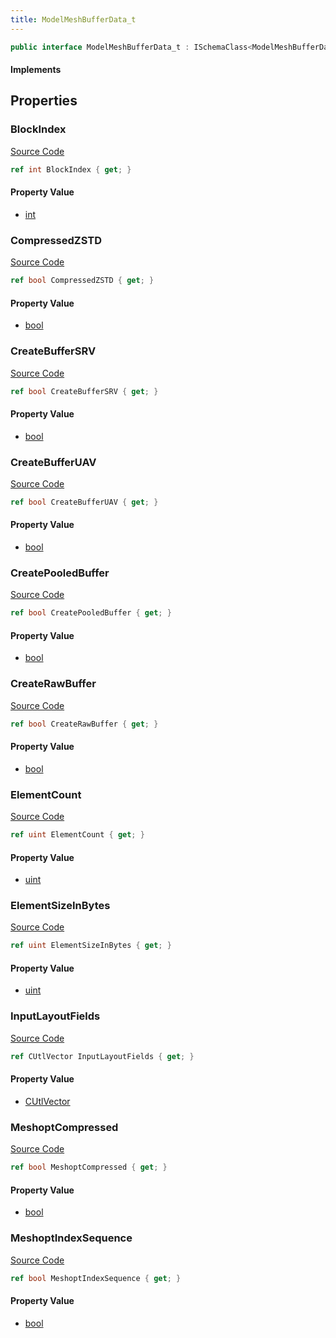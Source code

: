 ```yaml
---
title: ModelMeshBufferData_t
---
```


```csharp
public interface ModelMeshBufferData_t : ISchemaClass<ModelMeshBufferData_t>, ISchemaField, ISchemaClass, INativeHandle
```

#### Implements

## Properties

### BlockIndex

[Source Code](https://github.com/swiftly-solution/swiftlys2/blob/beta/managed/src/SwiftlyS2.Generated/Schemas/Interfaces/ModelMeshBufferData_t.cs#L16)

```csharp
ref int BlockIndex { get; }
```

#### Property Value

- [int](https://learn.microsoft.com/dotnet/api/system.int32)

### CompressedZSTD

[Source Code](https://github.com/swiftly-solution/swiftlys2/blob/beta/managed/src/SwiftlyS2.Generated/Schemas/Interfaces/ModelMeshBufferData_t.cs#L26)

```csharp
ref bool CompressedZSTD { get; }
```

#### Property Value

- [bool](https://learn.microsoft.com/dotnet/api/system.boolean)

### CreateBufferSRV

[Source Code](https://github.com/swiftly-solution/swiftlys2/blob/beta/managed/src/SwiftlyS2.Generated/Schemas/Interfaces/ModelMeshBufferData_t.cs#L28)

```csharp
ref bool CreateBufferSRV { get; }
```

#### Property Value

- [bool](https://learn.microsoft.com/dotnet/api/system.boolean)

### CreateBufferUAV

[Source Code](https://github.com/swiftly-solution/swiftlys2/blob/beta/managed/src/SwiftlyS2.Generated/Schemas/Interfaces/ModelMeshBufferData_t.cs#L30)

```csharp
ref bool CreateBufferUAV { get; }
```

#### Property Value

- [bool](https://learn.microsoft.com/dotnet/api/system.boolean)

### CreatePooledBuffer

[Source Code](https://github.com/swiftly-solution/swiftlys2/blob/beta/managed/src/SwiftlyS2.Generated/Schemas/Interfaces/ModelMeshBufferData_t.cs#L34)

```csharp
ref bool CreatePooledBuffer { get; }
```

#### Property Value

- [bool](https://learn.microsoft.com/dotnet/api/system.boolean)

### CreateRawBuffer

[Source Code](https://github.com/swiftly-solution/swiftlys2/blob/beta/managed/src/SwiftlyS2.Generated/Schemas/Interfaces/ModelMeshBufferData_t.cs#L32)

```csharp
ref bool CreateRawBuffer { get; }
```

#### Property Value

- [bool](https://learn.microsoft.com/dotnet/api/system.boolean)

### ElementCount

[Source Code](https://github.com/swiftly-solution/swiftlys2/blob/beta/managed/src/SwiftlyS2.Generated/Schemas/Interfaces/ModelMeshBufferData_t.cs#L18)

```csharp
ref uint ElementCount { get; }
```

#### Property Value

- [uint](https://learn.microsoft.com/dotnet/api/system.uint32)

### ElementSizeInBytes

[Source Code](https://github.com/swiftly-solution/swiftlys2/blob/beta/managed/src/SwiftlyS2.Generated/Schemas/Interfaces/ModelMeshBufferData_t.cs#L20)

```csharp
ref uint ElementSizeInBytes { get; }
```

#### Property Value

- [uint](https://learn.microsoft.com/dotnet/api/system.uint32)

### InputLayoutFields

[Source Code](https://github.com/swiftly-solution/swiftlys2/blob/beta/managed/src/SwiftlyS2.Generated/Schemas/Interfaces/ModelMeshBufferData_t.cs#L37)

```csharp
ref CUtlVector InputLayoutFields { get; }
```

#### Property Value

- [CUtlVector](/docs/api/)

### MeshoptCompressed

[Source Code](https://github.com/swiftly-solution/swiftlys2/blob/beta/managed/src/SwiftlyS2.Generated/Schemas/Interfaces/ModelMeshBufferData_t.cs#L22)

```csharp
ref bool MeshoptCompressed { get; }
```

#### Property Value

- [bool](https://learn.microsoft.com/dotnet/api/system.boolean)

### MeshoptIndexSequence

[Source Code](https://github.com/swiftly-solution/swiftlys2/blob/beta/managed/src/SwiftlyS2.Generated/Schemas/Interfaces/ModelMeshBufferData_t.cs#L24)

```csharp
ref bool MeshoptIndexSequence { get; }
```

#### Property Value

- [bool](https://learn.microsoft.com/dotnet/api/system.boolean)

